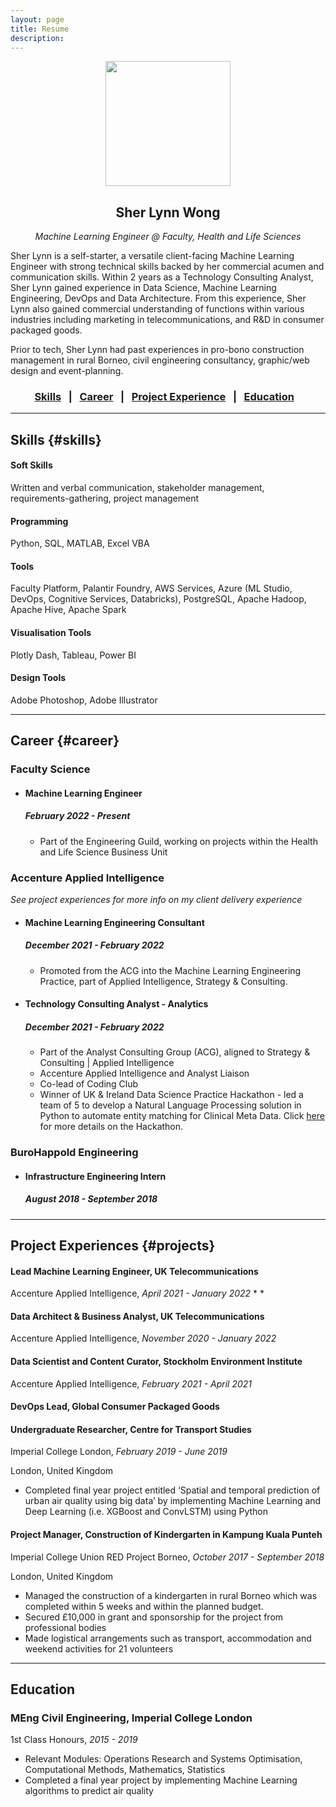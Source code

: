 ```yaml
---
layout: page
title: Resume
description:
---
```


<p align="center">
<img src="../assets/logo/profile.png" width="200">
</p>

## <center>Sher Lynn Wong</center>
*<center>Machine Learning Engineer @ Faculty, Health and Life Sciences</center>*

Sher Lynn is a self-starter, a versatile client-facing Machine Learning Engineer with strong technical skills backed by her commercial acumen and communication skills. Within 2 years as a Technology Consulting Analyst, Sher Lynn gained experience in Data Science, Machine Learning Engineering, DevOps and Data Architecture. From this experience, Sher Lynn also gained commercial understanding of functions within various industries including marketing in telecommunications, and R&D in consumer packaged goods.

Prior to tech, Sher Lynn had past experiences in pro-bono construction management in rural Borneo, civil engineering consultancy, graphic/web design and event-planning.

### <center> [Skills](#skills)&nbsp; &nbsp;|&nbsp; &nbsp;[Career](#career)&nbsp; &nbsp;|&nbsp; &nbsp;[Project Experience](#projects)&nbsp; &nbsp;|&nbsp; &nbsp;[Education](#education)&nbsp; &nbsp;</center>

* * *

## Skills {#skills}

#### Soft Skills
Written and verbal communication, stakeholder management, requirements-gathering, project management

#### Programming
Python, SQL, MATLAB, Excel VBA

#### Tools
Faculty Platform, Palantir Foundry, AWS Services, Azure (ML Studio, DevOps, Cognitive Services, Databricks), PostgreSQL, Apache Hadoop, Apache Hive, Apache Spark

#### Visualisation Tools
Plotly Dash, Tableau, Power BI

#### Design Tools
Adobe Photoshop, Adobe Illustrator

* * *

## Career {#career}

### Faculty Science

* #### Machine Learning Engineer

  ##### *February 2022 - Present*
  * Part of the Engineering Guild, working on projects within the Health and Life Science Business Unit

### Accenture Applied Intelligence

*See project experiences for more info on my client delivery experience*

* #### Machine Learning Engineering Consultant

  ##### *December 2021 - February 2022*

  * Promoted from the ACG into the Machine Learning Engineering Practice, part of Applied Intelligence, Strategy & Consulting.

* #### Technology Consulting Analyst - Analytics

  ##### *December 2021 - February 2022*

  * Part of the Analyst Consulting Group (ACG), aligned to Strategy & Consulting | Applied Intelligence
  * Accenture Applied Intelligence and Analyst Liaison
  * Co-lead of Coding Club
  * Winner of UK & Ireland Data Science Practice Hackathon - led a team of 5 to develop a Natural Language Processing solution in Python to automate entity matching for Clinical Meta Data. Click [here](./professional/natural-language-processing-fasttext) for more details on the Hackathon.

### BuroHappold Engineering

* #### Infrastructure Engineering Intern

  ##### *August 2018 - September 2018*



* * *

## Project Experiences {#projects}

#### Lead Machine Learning Engineer, UK Telecommunications
Accenture Applied Intelligence,
_April 2021 - January 2022_
*
*


#### Data Architect & Business Analyst, UK Telecommunications
Accenture Applied Intelligence,
_November 2020 - January 2022_

#### Data Scientist and Content Curator, Stockholm Environment Institute
Accenture Applied Intelligence, _February 2021 - April 2021_

#### DevOps Lead, Global Consumer Packaged Goods

#### Undergraduate Researcher, Centre for Transport Studies
Imperial College London, _February 2019 - June 2019_

London, United Kingdom

* Completed final year project entitled ‘Spatial and temporal prediction of urban air quality using big data’ by implementing Machine Learning and Deep Learning (i.e. XGBoost and ConvLSTM) using Python

#### Project Manager, Construction of Kindergarten in Kampung Kuala Punteh
Imperial College Union RED Project Borneo,
_October 2017 - September 2018_

London, United Kingdom

* Managed the construction of a kindergarten in rural Borneo which was completed within 5 weeks and within the planned budget.
* Secured £10,000 in grant and sponsorship for the project from professional bodies
* Made logistical arrangements such as transport, accommodation and weekend activities for 21 volunteers

* * *

## Education

### MEng Civil Engineering, Imperial College London

1st Class Honours, _2015 - 2019_

* Relevant Modules: Operations Research and Systems Optimisation, Computational Methods, Mathematics, Statistics
* Completed a final year project by implementing Machine Learning algorithms to predict air quality
